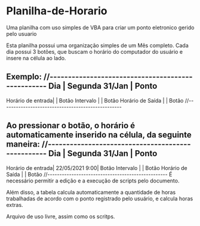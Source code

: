 # Planilha-de-Horario
Uma planilha com uso simples de VBA para criar um ponto eletronico gerido pelo usuario

Esta planilha possui uma organização simples de um Mês completo. Cada dia possui 3 botões, que buscam o horário do computador do usuário e insere
na célula ao lado. 

Exemplo:
//--------------------------------------------------
      Dia         | Segunda 31/Jan |  Ponto
----------------------------------------------------
Horário de entrada|                |  Botão
Intervalo         |                |  Botão
Horário de Saída  |                |  Botão
//--------------------------------------------------

Ao pressionar o botão, o horário é automaticamente inserido na célula, da seguinte maneira:
//--------------------------------------------------
      Dia         | Segunda 31/Jan |  Ponto
----------------------------------------------------
Horário de entrada| 22/05/2021 9:00|  Botão
Intervalo         |                |  Botão
Horário de Saída  |                |  Botão
//--------------------------------------------------
É necessário permitir a edição e a execução de scripts pelo documento.

Além disso, a tabela calcula automaticamente a quantidade de horas trabalhadas de acordo com o ponto registrado pelo usuário, e calcula horas extras.

Arquivo de uso livre, assim como os scritps.
